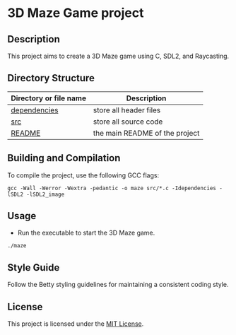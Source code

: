 # 3D Maze Game project

## Description
This project aims to create a 3D Maze game using C, SDL2, and Raycasting.

## Directory Structure

|Directory or file name | Description |
|------------------------|-------------|
| [dependencies](dependencies)        | store all header files |
| [src](src)                 | store all source code |
| [README](README.md)            | the main README of the project

## Building and Compilation
To compile the project, use the following GCC flags:
```
gcc -Wall -Werror -Wextra -pedantic -o maze src/*.c -Idependencies -lSDL2 -lSDL2_image
```

## Usage
- Run the executable to start the 3D Maze game.
```
./maze
```

## Style Guide
Follow the Betty styling guidelines for maintaining a consistent coding style.

## License
This project is licensed under the [MIT License](LICENSE).

